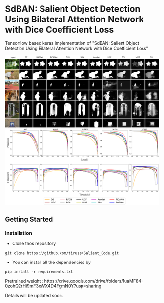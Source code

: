 # SdBAN: Salient Object Detection Using Bilateral Attention Network with Dice Coefficient Loss

Tensorflow based keras implementation of "SdBAN: Salient Object Detection Using Bilateral Attention Network with Dice Coefficient Loss"

<img src="readme_image/Visual.png">

<img src="readme_image/PR_F_curve.png">

## Getting Started
### Installation

- Clone thos repository
```
git clone https://github.com/tiruss/Salient_Code.git
```

- You can install all the dependencies by
```
pip install -r requirements.txt
```

Pretrained weight : https://drive.google.com/drive/folders/1uaMF84-0zohQ2rHi9mF3xWX4D4FgmN0Y?usp=sharing

Details will be updated soon. 

